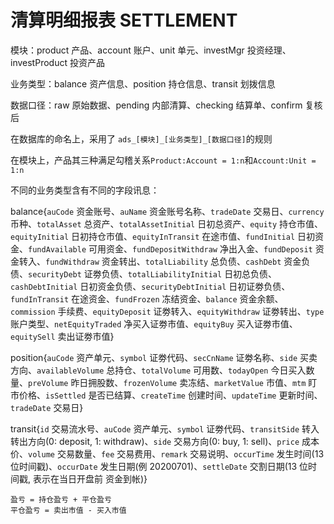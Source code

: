 # 清算明细报表 SETTLEMENT

模块：product 产品、account 账户、unit 单元、investMgr 投资经理、investProduct 投资产品

业务类型：balance 资产信息、position 持仓信息、transit 划拨信息

数据口径：raw 原始数据、pending 内部清算、checking 结算单、confirm 复核后

在数据库的命名上，采用了 `ads_[模块]_[业务类型]_[数据口径]`的规则

在模块上，产品其三种满足勾稽关系`Product:Account = 1:n`和`Account:Unit = 1:n`

不同的业务类型含有不同的字段讯息：

balance{`auCode` 资金账号、`auName` 资金账号名称、`tradeDate` 交易日、`currency` 币种、`totalAsset` 总资产、`totalAssetInitial` 日初总资产、`equity` 持仓市值、`equityInitial` 日初持仓市值、`equityInTransit` 在途市值、`fundInitial` 日初资金、`fundAvailable` 可用资金、`fundDepositWithdraw` 净出入金、`fundDeposit` 资金转入、`fundWithdraw` 资金转出、`totalLiability` 总负债、`cashDebt` 资金负债、`securityDebt` 证劵负债、`totalLiabilityInitial` 日初总负债、`cashDebtInitial` 日初资金负债、`securityDebtInitial` 日初证劵负债、`fundInTransit` 在途资金、`fundFrozen` 冻结资金、`balance` 资金余额、`commission` 手续费、`equityDeposit` 证劵转入、`equityWithdraw` 证劵转出、`type` 账户类型、`netEquityTraded` 净买入证劵市值、`equityBuy` 买入证劵市值、`equitySell` 卖出证劵市值}

position{`auCode` 资产单元、`symbol` 证劵代码、`secCnName` 证劵名称、`side` 买卖方向、`availableVolume` 总持仓、`totalVolume` 可用数、`todayOpen` 今日买入数量、`preVolume` 昨日拥股数、`frozenVolume` 卖冻结、`marketValue` 市值、`mtm` 盯市价格、`isSettled` 是否已结算、`createTime` 创建时间、`updateTime` 更新时间、`tradeDate` 交易日}

transit{`id` 交易流水号、`auCode` 资产单元、`symbol` 证劵代码、`transitSide` 转入转出方向(0: deposit, 1: withdraw)、`side` 交易方向(0: buy, 1: sell)、`price` 成本价、`volume` 交易数量、`fee` 交易费用、`remark` 交易说明、`occurTime` 发生时间(13 位时间戳)、`occurDate` 发生日期(例 20200701)、`settleDate` 交割日期(13 位时间戳, 表示在当日开盘前 资金到帐)}

```
盈亏 = 持仓盈亏 + 平仓盈亏
平仓盈亏 = 卖出市值 - 买入市值
```
